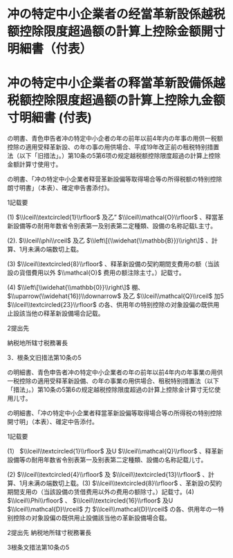 # 冲の特定中小企業者の经當革新設係越税额控除限度超過额の計算上控除金额開寸明細書（付表）

# 冲の特定中小企業者の释當革新設備係越税额控除限度超過额の計算上控除九金额寸明細書 (付表)

の明書、青色申告者冲の特定中小企者の年の前年以前4年内の年事の用供一税额控除の適用受释革新設、の年の事の用供場合、平成19年改正前の租税特别措置法（以下「旧措法」。）第10条の5第6项の规定越税额控除限度超過の計算上控除金额計算寸使用寸。

の明書、「冲の特定中小企業者释营革新設偏等取得場合等の所得税额の特别控除朗寸明書」（本表）、確定申告書添付》。

1記载要

(1) $\\lceil\\textcircled{1}\\rfloor$ 及乙” $\\lceil\\mathcal{O}\\rfloor$ 、释當革新設備等の耐用年数省令别表第一及别表第二定種類、設備の名称記载L主寸。

(2). $\\lceil\\phi\\rceil$ 及乙 $\\left\[(\\widehat{\\mathbb{B}})\\right\]$ 、計算、1月未满の端数切上载。

(3) $\\lceil\\textcircled{8}\\rfloor$ 、释革新設備の契約期間支費用の额（当該設の貨借費用以外 $\\mathcal{O}$ 费用の额注除主寸。）記载寸。

(4) $\\left\[\\widehat{\\mathbb{0}}\\right\]$ 棚、 $\\uparrow(\\widehat{16})\\downarrow$ 及乙 $\\lceil\\mathcal{Q}\\rceil$ 加5 $\\lceil\\textcircled{23}\\rfloor$ の各、供用年の特别控除の对象設偏の既供用止設該当他の释革新設備場合記载。

2提出先

納税地所辖寸税務署長

3．根条文旧措法第10条の5

の明細書、青色申告者冲の特定中小企業者の年の前年以前4年内の年事業の用供一税控除の適用受释革新設備、の年の事業の用供場合、租税特别措置法（以下「措法」。）第10条の5第6の规定越税控除限度超過の計算上控除金计算寸无忆使用儿寸。

の明細書、「冲の特定中小企業者释當革新設偏等取得場合等の所得税の特别控除開寸明」（本表）、碓定中告添付。

1記载要

(1） $\\lceil\\textcircled{1}\\rfloor$ 及U $\\lceil\\mathcal{Q}\\rfloor$ 、释革新設備等の耐用年数省令别表第一及别表第二定種類、設備の名称記载儿寸。

(2) $\\lceil\\textcircled{4}\\rfloor$ 及 $\\lceil\\textcircled{13}\\rfloor$ 、計算、1月未满の端数切上载。(3) $\\lceil\\textcircled{8}\\rfloor$ 、革新設の契約期間支用の（当該設備の赁借费用以外の费用の额除寸。）記载寸。(4) $\\lceil\\Phi\\rfloor$ 、 $\\lceil\\textcircled{16}\\rfloor$ 及U $\\lceil\\mathcal{D}\\rceil$ 力 $\\lceil\\mathcal{D}\\rceil$ の各、供用年の一特别控除の对象設偏の既供用止設備該当他の革新設備場合载。

2提出先 納税地所辖寸税務署長

3根条文措法第10条の5